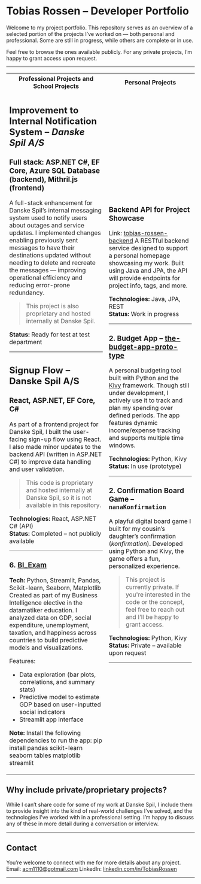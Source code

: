 
# Tobias Rossen – Developer Portfolio

Welcome to my project portfolio. This repository serves as an overview of a selected portion of the projects I’ve worked on — both personal and professional. Some are still in progress, while others are complete or in use.

Feel free to browse the ones available publicly. For any private projects, I’m happy to grant access upon request.

---


<table>
  <tr>
    <th>Professional Projects and School Projects</th>
    <th>Personal Projects</th>
  </tr>
  <tr>
    <td>
      


## Improvement to Internal Notification System – *Danske Spil A/S*
### Full stack: ASP.NET C#, EF Core, Azure SQL Database (backend), Mithril.js (frontend) 
A full-stack enhancement for Danske Spil’s internal messaging system used to notify users about outages and service updates. I implemented changes enabling previously sent messages to have their destinations updated without needing to delete and recreate the messages — improving operational efficiency and reducing error-prone redundancy. 

> This project is also proprietary and hosted internally at Danske Spil.

**Status:** Ready for test at test department

---

## Signup Flow – Danske Spil A/S
### React, ASP.NET, EF Core, C# 

As part of a frontend project for Danske Spil, I built the user-facing sign-up flow using React. I also made minor updates to the backend API (written in ASP.NET C#) to improve data handling and user validation.

> This code is proprietary and hosted internally at Danske Spil, so it is not available in this repository.

**Technologies:** React, ASP.NET C# (API)  
**Status:** Completed – not publicly available

---

### 6. [BI_Exam](https://github.com/tobiasrossen/BI_Exam)
**Tech:** Python, Streamlit, Pandas, Scikit-learn, Seaborn, Matplotlib  
Created as part of my Business Intelligence elective in the datamatiker education. I analyzed data on GDP, social expenditure, unemployment, taxation, and happiness across countries to build predictive models and visualizations.

Features:
- Data exploration (bar plots, correlations, and summary stats)
- Predictive model to estimate GDP based on user-inputted social indicators
- Streamlit app interface

**Note:** Install the following dependencies to run the app:
pip install pandas scikit-learn seaborn tables matplotlib streamlit


</td>
    <td>




### Backend API for Project Showcase
Link: [tobias-rossen-backend](https://github.com/YOUR_USERNAME/tobias-rossen-backend)
A RESTful backend service designed to support a personal homepage showcasing my work. Built using Java and JPA, the API will provide endpoints for project info, tags, and more.

**Technologies:** Java, JPA, REST  
**Status:** Work in progress

---

### 2. Budget App – [the-budget-app-proto-type](https://github.com/YOUR_USERNAME/the-budget-app-proto-type)
A personal budgeting tool built with Python and the [Kivy](https://kivy.org/#home) framework. Though still under development, I actively use it to track and plan my spending over defined periods. The app features dynamic income/expense tracking and supports multiple time windows.

**Technologies:** Python, Kivy  
**Status:** In use (prototype)

---

### 2. Confirmation Board Game – `nanaKonfirmation`
A playful digital board game I built for my cousin’s daughter’s confirmation (*konfirmation*). Developed using Python and Kivy, the game offers a fun, personalized experience.

> This project is currently private. If you're interested in the code or the concept, feel free to reach out and I’ll be happy to grant access.

**Technologies:** Python, Kivy  
**Status:** Private – available upon request

---

  </td>
    </tr>
</table>

## Why include private/proprietary projects?

While I can’t share code for some of my work at Danske Spil, I include them to provide insight into the kind of real-world challenges I’ve solved, and the technologies I’ve worked with in a professional setting. I’m happy to discuss any of these in more detail during a conversation or interview.

---

## Contact

You’re welcome to connect with me for more details about any project.  
Email: acm1110@gotmail.com 
LinkedIn: [linkedin.com/in/TobiasRossen](https://linkedin.com/in/tobias-rossen-a3620668)

---


